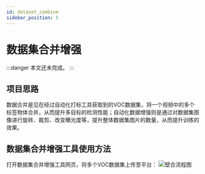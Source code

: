 ```yaml
---
id: dataset_combine
sidebar_position: 5
---
```


# 数据集合并增强

:::danger
本文还未完成。
:::

## 项目思路

数据合并是见在经过自动化打标工具获取到的VOC数据集，将一个视频中的多个标签物体合并，从而提升多目标的检测性能；自动化数据增强则是通过对数据集图像进行旋转、裁剪、改变曝光度等，提升整体数据集图片的数量，从而提升训练的效果。

## 数据集合并增强工具使用方法
打开数据集合并增强工具网页，将多个VOC数据集上传至平台：
![壁合流程图](https://dedemaker-1255717351.cos.ap-nanjing.myqcloud.com/dedemaker_pic/%E5%A3%81%E5%90%88%E6%BC%94%E7%A4%BA.png)